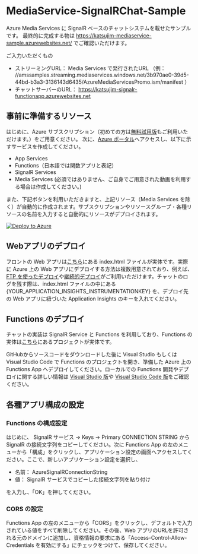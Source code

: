 # MediaService-SignalRChat-Sample

Azure Media Services に SignalR ベースのチャットシステムを載せたサンプルです。
最終的に完成する物は https://katsujim-mediaservice-sample.azurewebsites.net/ でご確認いただけます。

ご入力いただくもの

- ストリーミングURL： Media Services で発行されたURL （例： //amssamples.streaming.mediaservices.windows.net/3b970ae0-39d5-44bd-b3a3-3136143d6435/AzureMediaServicesPromo.ism/manifest ）
- チャットサーバーのURL： https://katsujim-signalr-functionapp.azurewebsites.net 

## 事前に準備するリソース

はじめに、Azure サブスクリプション（初めての方は[無料試用版](https://azure.microsoft.com/ja-jp/free/)もご利用いただけます。）をご用意ください。
次に、[Azure ポータル](https://portal.azure.com)へアクセスし、以下に示すサービスを作成してください。

- App Services
- Functions（日本語では関数アプリと表記）
- SignalR Services
- Media Services (必須ではありません、ご自身でご用意された動画を利用する場合は作成してください。)

また、下記ボタンを利用いただきますと、上記リソース（Media Services を除く）が自動的に作成されます。サブスクリプションやリソースグループ・各種リソースの名前を入力すると自動的にリソースがデプロイされます。

[![Deploy to Azure](https://aka.ms/deploytoazurebutton)](https://portal.azure.com/#create/Microsoft.Template/uri/https%3A%2F%2Fraw.githubusercontent.com%2Ftenjoufire%2FMediaService-SignalRChat-Sample%2Fmaster%2Ftemplate.json)

## Webアプリのデプロイ

フロントの Web アプリは[こちら](https://github.com/tenjoufire/MediaService-SignalRChat-Sample/tree/master/front)にある index.html ファイルが実体です。実際に Azure 上の Web アプリにデプロイする方法は複数用意されており、例えば、[FTP を使ったデプロイ](https://docs.microsoft.com/ja-jp/azure/app-service/deploy-ftp)や[継続的デプロイ](https://docs.microsoft.com/ja-jp/azure/app-service/deploy-continuous-deployment)がご利用いただけます。チャットのログを残す際は、index.html ファイルの中にある {YOUR_APPLICATION_INSIGHTS_INSTRUMENTATIONKEY} を、デプロイ先の Web アプリに紐づいた Application Insights のキーを入れてください。

## Functions のデプロイ

チャットの実装は SignalR Service と Functions を利用しており、Functions の実体は[こちら](https://github.com/tenjoufire/MediaService-SignalRChat-Sample/tree/master/back)にあるプロジェクトが実体です。

GitHubからソースコードをダウンロードした後に Visual Studio もしくは Visual Studio Code で Functions のプロジェクトを開き、準備した Azure 上の Functions App へデプロイしてください。ローカルでの Functions 開発やデプロイに関する詳しい情報は [Visual Studio 版](https://docs.microsoft.com/ja-jp/azure/azure-functions/functions-develop-vs)や [Visual Studio Code 版](https://docs.microsoft.com/ja-jp/azure/azure-functions/functions-develop-vs-code?tabs=csharp)をご確認ください。

## 各種アプリ構成の設定

### Functions の構成設定

はじめに、 SignalR サービス -> Keys -> Primary CONNECTION STRING から SignalR の接続文字列をコピーしてください。次に Functions App の左のメニューから「構成」をクリックし、アプリケーション設定の画面へアクセスしてください。ここで、新しいアプリケーション設定を選択し、

- 名前： AzureSignalRConnectionString
- 値： SignalR サービスでコピーした接続文字列を貼り付け

を入力し、「OK」を押してください。

### CORS の設定

Functions App の左のメニューから「CORS」をクリックし、デフォルトで入力されている値をすべて削除してください。その後、Web アプリのURLを許可される元のドメインに追加し、資格情報の要求にある「Access-Control-Allow-Credentials を有効にする」にチェックをつけて、保存してください。
